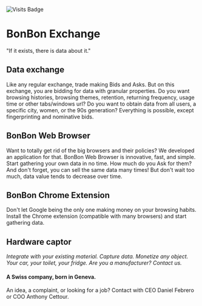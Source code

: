 ![Visits Badge](https://badges.pufler.dev/visits/BonBon-exchange/.github)

# BonBon Exchange

"If it exists, there is data about it."

## Data exchange

Like any regular exchange, trade making Bids and Asks. But on this exchange, you are bidding for data with granular properties. Do you want browsing histories, browsing themes, retention, returning frequency, usage time or other tabs/windows url? Do you want to obtain data from all users, a specific city, women, or the 90s generation?
Everything is possible, except fingerprinting and nominative bids.

## BonBon Web Browser

Want to totally get rid of the big browsers and their policies? We developed an application for that. BonBon Web Browser is innovative, fast, and simple. Start gathering your own data in no time. How much do you Ask for them? And don't forget, you can sell the same data many times! But don't wait too much, data value tends to decrease over time.

## BonBon Chrome Extension

Don't let Google being the only one making money on your browsing habits. Install the Chrome extension (compatible with many browsers) and start gathering data.

## Hardware captor

_Integrate with your existing material. Capture data. Monetize any object. Your car, your toilet, your fridge. Are you a manufacturer? Contact us._


#### A Swiss company, born in Geneva.

An idea, a complaint, or looking for a job? Contact with CEO Daniel Febrero or COO Anthony Cettour. 


